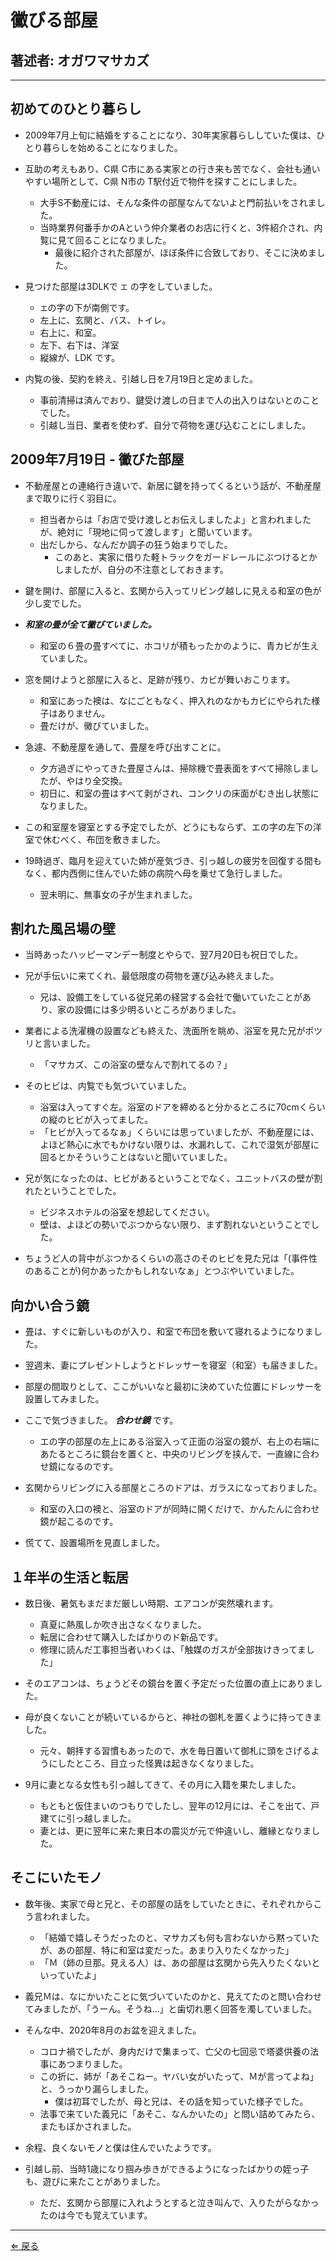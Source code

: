 # 黴びる部屋
## 著述者: オガワマサカズ

---
## 初めてのひとり暮らし
- 2009年7月上旬に結婚をすることになり、30年実家暮らししていた僕は、ひとり暮らしを始めることになりました。

- 互助の考えもあり、C県 C市にある実家との行き来も苦でなく、会社も通いやすい場所として、C県 N市の T駅付近で物件を探すことにしました。
    - 大手S不動産には、そんな条件の部屋なんてないよと門前払いをされました。
    - 当時業界何番手かのAという仲介業者のお店に行くと、3件紹介され、内覧に見て回ることになりました。
        - 最後に紹介された部屋が、ほぼ条件に合致しており、そこに決めました。

- 見つけた部屋は3DLKで `エ` の字をしていました。
    - `エ`の字の下が南側です。
    - 左上に、玄関と、バス、トイレ。
    - 右上に、和室。
    - 左下、右下は、洋室
    - 縦線が、LDK です。

- 内覧の後、契約を終え、引越し日を7月19日と定めました。
    - 事前清掃は済んでおり、鍵受け渡しの日まで人の出入りはないとのことでした。
    - 引越し当日、業者を使わず、自分で荷物を運び込むことにしました。

## 2009年7月19日 - 黴びた部屋
- 不動産屋との連絡行き違いで、新居に鍵を持ってくるという話が、不動産屋まで取りに行く羽目に。
    - 担当者からは「お店で受け渡しとお伝えしましたよ」と言われましたが、絶対に「現地に伺って渡します」と聞いています。
    - 出だしから、なんだか調子の狂う始まりでした。
        - このあと、実家に借りた軽トラックをガードレールにぶつけるとかしましたが、自分の不注意としておきます。

- 鍵を開け、部屋に入ると、玄関から入ってリビング越しに見える和室の色が少し変でした。

- ***和室の畳が全て黴びていました。***
    - 和室の６畳の畳すべてに、ホコリが積もったかのように、青カビが生えていました。

- 窓を開けようと部屋に入ると、足跡が残り、カビが舞いおこります。
    - 和室にあった襖は、なにごともなく、押入れのなかもカビにやられた様子はありません。
    - 畳だけが、黴びていました。

- 急遽、不動産屋を通して、畳屋を呼び出すことに。
    - 夕方過ぎにやってきた畳屋さんは、掃除機で畳表面をすべて掃除しましたが、やはり全交換。
    - 初日に、和室の畳はすべて剥がされ、コンクリの床面がむき出し状態になりました。

- この和室屋を寝室とする予定でしたが、どうにもならず、エの字の左下の洋室で休むべく、布団を敷きました。

- 19時過ぎ、臨月を迎えていた姉が産気づき、引っ越しの疲労を回復する間もなく、都内西側に住んでいた姉の病院へ母を乗せて急行しました。
    - 翌未明に、無事女の子が生まれました。

## 割れた風呂場の壁
- 当時あったハッピーマンデー制度とやらで、翌7月20日も祝日でした。

- 兄が手伝いに来てくれ、最低限度の荷物を運び込み終えました。
    - 兄は、設備工をしている従兄弟の経営する会社で働いていたことがあり、家の設備には多少明るいところがありました。

- 業者による洗濯機の設置なども終えた、洗面所を眺め、浴室を見た兄がポツリと言いました。
    - 「マサカズ、この浴室の壁なんで割れてるの？」

- そのヒビは、内覧でも気づいていました。
    - 浴室は入ってすぐ左。浴室のドアを締めると分かるところに70cmくらいの縦のヒビが入ってました。
    - 「ヒビが入ってるなぁ」くらいには思っていましたが、不動産屋には、よほど熱心に水でもかけない限りは、水漏れして、これで湿気が部屋に回るとかそういうことはないと聞いていました。

- 兄が気になったのは、ヒビがあるということでなく、ユニットバスの壁が割れたということでした。
    - ビジネスホテルの浴室を想起してください。
    - 壁は、よほどの勢いでぶつからない限り、まず割れないということでした。

- ちょうど人の背中がぶつかるくらいの高さのそのヒビを見た兄は「(事件性のあることが)何かあったかもしれないなぁ」とつぶやいていました。

## 向かい合う鏡
- 畳は、すぐに新しいものが入り、和室で布団を敷いて寝れるようになりました。

- 翌週末、妻にプレゼントしようとドレッサーを寝室（和室）も届きました。

- 部屋の間取りとして、ここがいいなと最初に決めていた位置にドレッサーを設置してみました。
- ここで気づきました。 ***合わせ鏡*** です。
    - エの字の部屋の左上にある浴室入って正面の浴室の鏡が、右上の右端にあたるところに鏡台を置くと、中央のリビングを挟んで、一直線に合わせ鏡になるのです。
- 玄関からリビングに入る部屋ところのドアは、ガラスになっておりました。
    - 和室の入口の襖と、浴室のドアが同時に開くだけで、かんたんに合わせ鏡が起こるのです。

- 慌てて、設置場所を見直しました。

## １年半の生活と転居
- 数日後、暑気もまだまだ厳しい時期、エアコンが突然壊れます。
    - 真夏に熱風しか吹き出さなくなりました。
    - 転居に合わせて購入したばかりのド新品です。
	- 修理に読んだ工事担当者いわくは、「触媒のガスが全部抜けきってました」

- そのエアコンは、ちょうどその鏡台を置く予定だった位置の直上にありました。

- 母が良くないことが続いているからと、神社の御札を置くように持ってきました。
    - 元々、朝拝する習慣もあったので、水を毎日置いて御札に頭をさげるようにしたところ、目立った怪異は起きなくなりました。

- 9月に妻となる女性も引っ越してきて、その月に入籍を果たしました。
    - もともと仮住まいのつもりでしたし、翌年の12月には、そこを出て、戸建てに引っ越しました。
    - 妻とは、更に翌年に来た東日本の震災が元で仲違いし、離縁となりました。

## そこにいたモノ
- 数年後、実家で母と兄と、その部屋の話をしていたときに、それぞれからこう言われました。
    - 「結婚で嬉しそうだったのと、マサカズも何も言わないから黙っていたが、あの部屋、特に和室は変だった。あまり入りたくなかった」
    - 「Ｍ（姉の旦那。見える人）は、あの部屋は玄関から先入りたくないといっていたよ」

- 義兄Ｍは、なにかいたことに気づいていたのかと、見えてたのと問い合わせてみましたが、「うーん。そうね…」と歯切れ悪く回答を濁していました。

- そんな中、2020年8月のお盆を迎えました。
    - コロナ禍でしたが、身内だけで集まって、亡父の七回忌で塔婆供養の法事にあつまりました。
	- この折に、姉が「あそこねー。ヤバい女がいたって、Ｍが言ってよね」と、うっかり漏らしました。
    	- 僕は初耳でしたが、母と兄は、その話を知っていた様子でした。
	- 法事で来ていた義兄に「あそこ、なんかいたの」と問い詰めてみたら、またもぼかされました。

- 余程、良くないモノと僕は住んでいたようです。

- 引越し前、当時1歳になり掴み歩きができるようになったばかりの姪っ子も、遊びに来たことがありました。
	- ただ、玄関から部屋に入れようとすると泣き叫んで、入りたがらなかったのは今でも覚えています。

---
[⇐ 戻る](../README.md)
